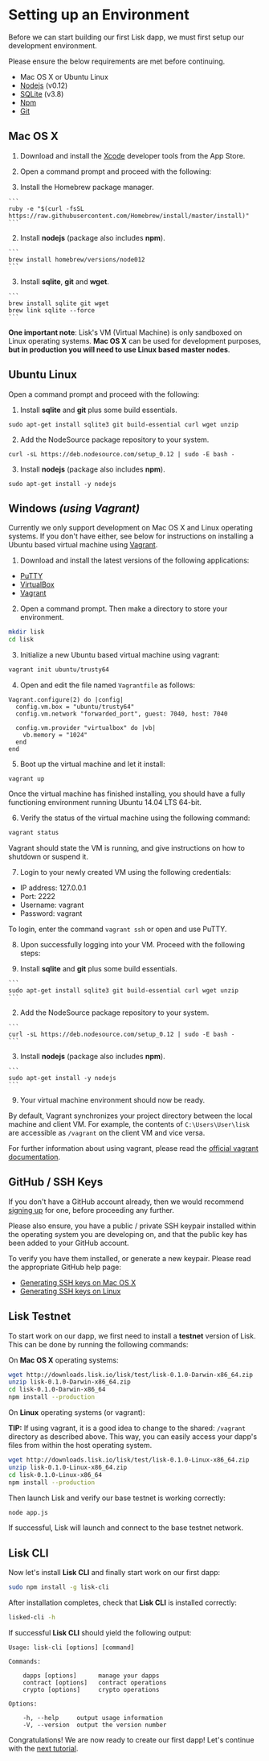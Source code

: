 # Setting up an Environment

Before we can start building our first Lisk dapp, we must first setup our development environment.

Please ensure the below requirements are met before continuing.

* Mac OS X or Ubuntu Linux
* [Nodejs](https://nodejs.org/dist/latest-v0.12.x/) (v0.12)
* [SQLite](https://www.sqlite.org/download.html) (v3.8)
* [Npm](https://www.npmjs.com/)
* [Git](http://www.git-scm.com/)

## Mac OS X

1. Download and install the [Xcode](https://developer.apple.com/xcode/) developer tools from the App Store.

2. Open a command prompt and proceed with the following:

  1. Install the Homebrew package manager.

    ```
    ruby -e "$(curl -fsSL https://raw.githubusercontent.com/Homebrew/install/master/install)"
    ```

  2. Install **nodejs** (package also includes **npm**).

    ```
    brew install homebrew/versions/node012
    ```

  3. Install **sqlite**, **git** and **wget**.

    ```
    brew install sqlite git wget
    brew link sqlite --force
    ```

**One important note**: Lisk's VM (Virtual Machine) is only sandboxed on Linux operating systems. **Mac OS X** can be used for development purposes, **but in production you will need to use Linux based master nodes**.

## Ubuntu Linux

Open a command prompt and proceed with the following:

1. Install **sqlite** and **git** plus some build essentials.

  ```
  sudo apt-get install sqlite3 git build-essential curl wget unzip
  ```

2. Add the NodeSource package repository to your system.

  ```
  curl -sL https://deb.nodesource.com/setup_0.12 | sudo -E bash -
  ```

3. Install **nodejs** (package also includes **npm**).

  ```
  sudo apt-get install -y nodejs
  ```

## Windows _(using Vagrant)_

Currently we only support development on Mac OS X and Linux operating systems. If you don't have either, see below for instructions on installing a Ubuntu based virtual machine using [Vagrant](https://www.vagrantup.com/).

1. Download and install the latest versions of the following applications:

  * [PuTTY](http://www.chiark.greenend.org.uk/~sgtatham/putty/download.html)
  * [VirtualBox](https://www.virtualbox.org/)
  * [Vagrant](https://www.vagrantup.com/)

2. Open a command prompt. Then make a directory to store your environment.

  ```sh
  mkdir lisk
  cd lisk
  ```

3. Initialize a new Ubuntu based virtual machine using vagrant:

  ```sh
  vagrant init ubuntu/trusty64
  ```

4. Open and edit the file named `Vagrantfile` as follows:

  ```
  Vagrant.configure(2) do |config|
    config.vm.box = "ubuntu/trusty64"
    config.vm.network "forwarded_port", guest: 7040, host: 7040

    config.vm.provider "virtualbox" do |vb|
      vb.memory = "1024"
    end
  end
  ```

5. Boot up the virtual machine and let it install:

 ```
 vagrant up
 ```

 Once the virtual machine has finished installing, you should have a fully functioning environment running Ubuntu 14.04 LTS 64-bit.

6. Verify the status of the virtual machine using the following command:

  ```sh
  vagrant status
  ```

  Vagrant should state the VM is running, and give instructions on how to shutdown or suspend it.

7. Login to your newly created VM using the following credentials:

  * IP address: 127.0.0.1
  * Port: 2222
  * Username: vagrant
  * Password: vagrant

 To login, enter the command `vagrant ssh` or open and use PuTTY.

8. Upon successfully logging into your VM. Proceed with the following steps:

  1. Install **sqlite** and **git** plus some build essentials.

    ```
    sudo apt-get install sqlite3 git build-essential curl wget unzip
    ```

  2. Add the NodeSource package repository to your system.

    ```
    curl -sL https://deb.nodesource.com/setup_0.12 | sudo -E bash -
    ```

  3. Install **nodejs** (package also includes **npm**).

    ```
    sudo apt-get install -y nodejs
    ```

9. Your virtual machine environment should now be ready.

By default, Vagrant synchronizes your project directory between the local machine and client VM. For example, the contents of ```C:\Users\User\lisk``` are accessible as ```/vagrant``` on the client VM and vice versa.

For further information about using vagrant, please read the [official vagrant documentation](https://docs.vagrantup.com/v2/).

## GitHub / SSH Keys

If you don't have a GitHub account already, then we would recommend [signing up](https://github.com/join) for one, before proceeding any further.

Please also ensure, you have a public / private SSH keypair installed within the operating system you are developing on, and that the public key has been added to your GitHub account.

To verify you have them installed, or generate a new keypair. Please read the appropriate GitHub help page:

* [Generating SSH keys on Mac OS X](https://help.github.com/articles/generating-ssh-keys/#platform-mac)
* [Generating SSH keys on Linux](https://help.github.com/articles/generating-ssh-keys/#platform-linux)

## Lisk Testnet

To start work on our dapp, we first need to install a **testnet** version of Lisk. This can be done by running the following commands:

On **Mac OS X** operating systems:

```sh
wget http://downloads.lisk.io/lisk/test/lisk-0.1.0-Darwin-x86_64.zip
unzip lisk-0.1.0-Darwin-x86_64.zip
cd lisk-0.1.0-Darwin-x86_64
npm install --production
```

On **Linux** operating systems (or vagrant):

**TIP:** If using vagrant, it is a good idea to change to the shared: `/vagrant` directory as described above. This way, you can easily access your dapp's files from within the host operating system.

```sh
wget http://downloads.lisk.io/lisk/test/lisk-0.1.0-Linux-x86_64.zip
unzip lisk-0.1.0-Linux-x86_64.zip
cd lisk-0.1.0-Linux-x86_64
npm install --production
```

Then launch Lisk and verify our base testnet is working correctly:

```sh
node app.js
```

If successful, Lisk will launch and connect to the base testnet network.

## Lisk CLI

Now let's install **Lisk CLI** and finally start work on our first dapp:

```sh
sudo npm install -g lisk-cli
```

After installation completes, check that **Lisk CLI** is installed correctly:

```sh
lisked-cli -h
```

If successful **Lisk CLI** should yield the following output:

```
Usage: lisk-cli [options] [command]

Commands:

    dapps [options]      manage your dapps
    contract [options]   contract operations
    crypto [options]     crypto operations

Options:

    -h, --help     output usage information
    -V, --version  output the version number
```

Congratulations! We are now ready to create our first dapp! Let's continue with the [next tutorial](BasicDapp.md).
